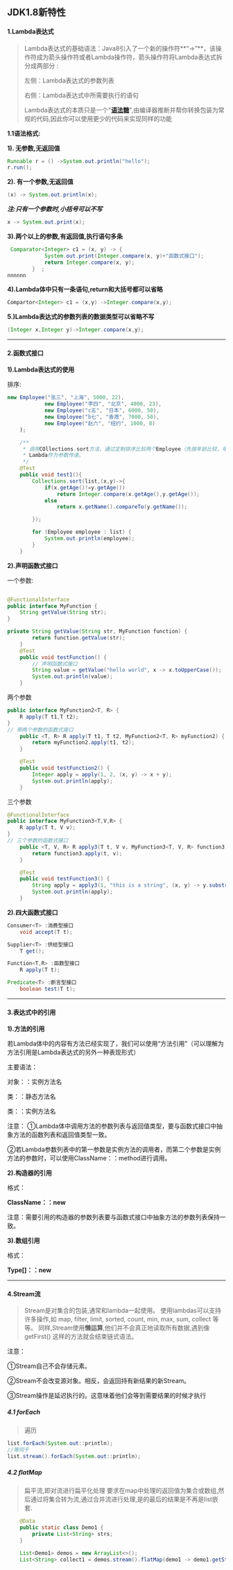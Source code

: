 ## JDK1.8新特性

#### 1.Lambda表达式

> Lambda表达式的基础语法：Java8引入了一个新的操作符**“->”**，该操作符成为箭头操作符或者Lambda操作符，箭头操作符将Lambda表达式拆分成两部分 :
>
> 左侧：Lambda表达式的参数列表
>
> 右侧：Lambda表达式中所需要执行的语句
>
> Lambda表达式的本质只是一个"[**语法糖**](http://zh.wikipedia.org/wiki/%E8%AF%AD%E6%B3%95%E7%B3%96)",由编译器推断并帮你转换包装为常规的代码,因此你可以使用更少的代码来实现同样的功能 



**1.1语法格式:**

**1). 无参数,无返回值**

```java
Runnable r = () ->System.out.println("hello");
r.run();
```

**2). 有一个参数,无返回值**

```java
(x) -> System.out.println(x);
```

***注:只有一个参数时,小括号可以不写***

```java
x -> System.out.print(x);
```



**3).两个以上的参数,有返回值,执行语句多条**

```java
 Comparator<Integer> c1 = (x, y) -> {
            System.out.print(Integer.compare(x, y)+"函数式接口");
            return Integer.compare(x, y);
        }  ;
nnnnnn
```

**4).Lambda体中只有一条语句,return和大括号都可以省略**

```java
Compartor<Integer> c1 = (x,y) ->Integer.compare(x,y);
```

**5.)Lambda表达式的参数列表的数据类型可以省略不写**

```java
(Integer x,Integer y)->Integer.compare(x,y);
```



------



#### 2.函数式接口

**1).Lambda表达式的使用**

排序:

```java
new Employee("张三", "上海", 5000, 22),
            new Employee("李四", "北京", 4000, 23),
            new Employee("c五", "日本", 6000, 50),
            new Employee("b七", "香港", 7000, 50),
            new Employee("赵六", "纽约", 1000, 8)
    );

    /**
     * 调用COllections.sort方法，通过定制排序比较两个Employee（先按年龄比较，年龄相同按姓名比），使用
     * Lambda作为参数传递。
     */
    @Test
    public void test1(){
        Collections.sort(list,(x,y)->{
            if(x.getAge()!=y.getAge())
                return Integer.compare(x.getAge(),y.getAge());
            else
                return x.getName().compareTo(y.getName());

        });

        for (Employee employee : list) {
            System.out.println(employee);
        }
    }
```



**2).声明函数式接口**

一个参数:

```java

@FunctionalInterface
public interface MyFunction {
	String getValue(String str);
}

private String getValue(String str, MyFunction function) {
		return function.getValue(str);
	}
	@Test
	public void testFunction() {
		// 声明函数式接口
		String value = getValue("hello world", x -> x.toUpperCase());
		System.out.println(value);
	}
```

两个参数

```java
public interface MyFunction2<T, R> {
	R apply(T t1,T t2);
}
// 带两个参数的函数式接口
	public <T, R> R apply(T t1, T t2, MyFunction2<T, R> myFunction2) {
		return myFunction2.apply(t1, t2);
	}

	@Test
	public void testFunction2() {
		Integer apply = apply(1, 2, (x, y) -> x + y);
		System.out.println(apply);
	}
```

三个参数

```java
@FunctionalInterface
public interface MyFunction3<T,V,R> {
	R apply(T t, V v);
}
// 三个参数的函数式接口
	public <T, V, R> R apply3(T t, V v, MyFunction3<T, V, R> function3) {
		return function3.apply(t, v);
	}

	@Test
	public void testFunction3() {
		String apply = apply3(1, "this is a string", (x, y) -> y.substring(x));
		System.out.println(apply);
	}

```



**2).四大函数式接口**

```java
Consumer<T> :消费型接口
    void accept(T t);

Supplier<T> :供给型接口
    T get();

Function<T,R> :函数型接口
    R apply(T t);

Predicate<T> :断言型接口
    boolean test(T t);
```





------



#### 3.表达式中的引用

**1).方法的引用**

若Lambda体中的内容有方法已经实现了，我们可以使用“方法引用”（可以理解为方法引用是Lambda表达式的另外一种表现形式）

主要语法：

对象：：实例方法名

类：：静态方法名

类：：实例方法名

注意： 
①Lambda体中调用方法的参数列表与返回值类型，要与函数式接口中抽象方法的函数列表和返回值类型一致。 

②若Lambda参数列表中的第一参数是实例方法的调用者，而第二个参数是实例方法的参数时，可以使用ClassName：：method进行调用。

**2).构造器的引用**

格式：

**ClassName：：new**

注意：需要引用的构造器的参数列表要与函数式接口中抽象方法的参数列表保持一致。

**3).数组引用**

格式：

**Type[]：：new**





------



#### 4.Stream流

> Stream是对集合的包装,通常和lambda一起使用。 使用lambdas可以支持许多操作,如 map, filter, limit, sorted, count, min, max, sum, collect 等等。 同样,Stream使用**懒运算**,他们并不会真正地读取所有数据,遇到像getFirst() 这样的方法就会结束链式语法。 

注意：  

①Stream自己不会存储元素。  

②Stream不会改变源对象。相反，会返回持有新结果的新Stream。  

③Stream操作是延迟执行的。这意味着他们会等到需要结果的时候才执行 



##### 4.1 forEach

> 遍历

```java
list.forEach(System.out::println);
//等同于
list.stream().forEach(System.out::println);
```
##### 4.2 flatMap

> 扁平流,即对流进行扁平化处理
要求在map中处理的返回值为集合或数组,然后通过将集合转为流,通过合并流进行处理,是的最后的结果是不再是list嵌套.

```java
    @Data
    public static class Demo1 {
        private List<String> strs;
    }
    
    List<Demo1> demos = new ArrayList<>();
    List<String> collect1 = demos.stream().flatMap(demo1 -> demo1.getStrs().stream()).collect(Collectors.toList());
```




